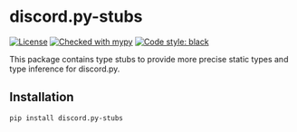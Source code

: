 # discord.py-stubs

[![License](https://img.shields.io/badge/License-BSD%203--Clause-blue.svg)](https://github.com/bryanforbes/discord.py-stubs/blob/master/LICENSE)
[![Checked with mypy](http://www.mypy-lang.org/static/mypy_badge.svg)](http://mypy-lang.org/)
[![Code style: black](https://img.shields.io/badge/code%20style-black-000000.svg)](https://github.com/ambv/black)

This package contains type stubs to provide more precise static types and type inference for discord.py.

## Installation

```
pip install discord.py-stubs
```
